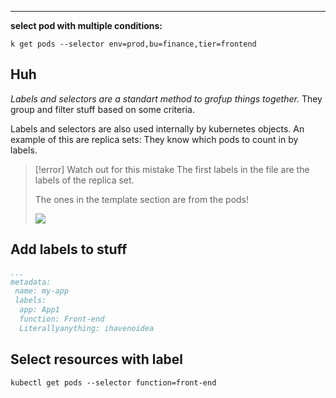 ****

**select pod with multiple conditions:**

`k get pods --selector env=prod,bu=finance,tier=frontend`

## Huh

*Labels and selectors are a standart method to grofup things together.*
They group and filter stuff based on some criteria.

Labels and selectors are also used internally by kubernetes objects.
An example of this are replica sets: They know which pods to count in by labels.

>[!error] Watch out for this mistake
>The first labels in the file are the labels of the replica set.
>
>The ones in the template section are from the pods!
>
>![](Pasted%20image%2020230705130142.png)

## Add labels to stuff

```yaml
...
metadata:
 name: my-app
 labels:
  app: App1
  function: Front-end
  Literallyanything: ihavenoidea
```

## Select resources with label

`kubectl get pods --selector function=front-end`